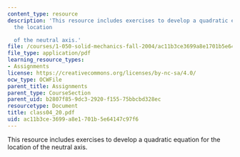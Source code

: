 ```yaml
---
content_type: resource
description: 'This resource includes exercises to develop a quadratic equation for
  the location

  of the neutral axis.'
file: /courses/1-050-solid-mechanics-fall-2004/ac11b3ce3699a8e1701b5e64147c97f6_class04_20.pdf
file_type: application/pdf
learning_resource_types:
- Assignments
license: https://creativecommons.org/licenses/by-nc-sa/4.0/
ocw_type: OCWFile
parent_title: Assignments
parent_type: CourseSection
parent_uid: b2807f85-9dc3-2920-f155-75bbcbd328ec
resourcetype: Document
title: class04_20.pdf
uid: ac11b3ce-3699-a8e1-701b-5e64147c97f6
---
```

This resource includes exercises to develop a quadratic equation for the location
of the neutral axis.